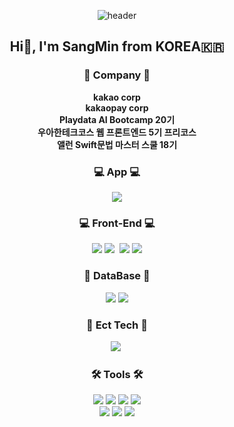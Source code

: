 <div align="center">

![header](https://capsule-render.vercel.app/api?type=waving&color=auto&height=200&section=header&text=🎉Welcome%20my%20github%20profile%20!&fontSize=50&animation=twinkling)
</div>

<h2 align="center"> Hi👋, I'm SangMin from KOREA🇰🇷</h2>
<h3 align="center">🏢 Company 🏢</h3>
<strong><p align="center">
  kakao corp<br/>
  kakaopay corp<br/>
  Playdata AI Bootcamp 20기<br/>
  우아한테크코스 웹 프론트엔드 5기 프리코스 <br />
  앨런 Swift문법 마스터 스쿨 18기
</p></strong>

<h3 align="center">💻 App 💻</h3>
<p align="center">
  <img src="https://img.shields.io/badge/swift-E34F26?style=flat&logo=swift&logoColor=white">
</p>

<h3 align="center">💻 Front-End 💻</h3>
<p align="center">
  <img src="https://img.shields.io/badge/html5-E34F26?style=flat&logo=html5&logoColor=white">
  <img src="https://img.shields.io/badge/css-1572B6?style=flat&logo=css3&logoColor=white"/></a>&nbsp
  <img src="https://img.shields.io/badge/javascript-F7DF1E?style=flat&logo=javascript&logoColor=black">
  <img src="https://img.shields.io/badge/react-blue?style=flat&logo=react&logoColor=white">
</p>

<h3 align="center">💽 DataBase 💽</h3>
<p align="center">
  <img src="https://img.shields.io/badge/MySQL-4479A1?style=flat&logo=MySQL&logoColor=white">
  <img src="https://img.shields.io/badge/Oracle-F80000?style=flat&logo=Oracle&logoColor=white">
</p>

<h3 align="center">📎 Ect Tech 📎</h3>
<p align="center">
  <!-- <img src="https://img.shields.io/badge/Docker-DB3552?style=flat&logo=Docker&logoColor=white"/></a>&nbsp -->
  <img src="https://img.shields.io/badge/aws-333664?style=flat&logo=amazon-aws&logoColor=white"/></a>&nbsp
</p>

<h3 align="center">🛠 Tools 🛠</h3>
<p align="center">
  <img src="https://img.shields.io/badge/Visual Studio Code-blue?style=flat&logo=visualstudiocode&logoColor=white"/>
  <img src="https://img.shields.io/badge/github-181717?style=flat&logo=github&logoColor=white">
  <img src="https://img.shields.io/badge/Notion-ffffff?style=flat&logo=notion&logoColor=black"/>
  <img src="https://img.shields.io/badge/Eclipse-2C2255?style=flat&logo=eclipse&logoColor=white"/> <br/>
  <img src="https://img.shields.io/badge/MySQLWorkbench-4479A1?style=flat&logo=MySQL&logoColor=white">
  <img src="https://img.shields.io/badge/DBeaver-DADADA?style=flat&logo=dbeaver&logoColor=white">
  <img src="https://img.shields.io/badge/Jupyter-F37626?style=flat&logo=jupyter&logoColor=white">
</p>
